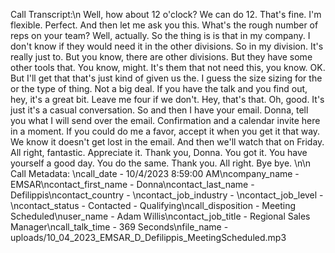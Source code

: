 Call Transcript:\n Well, how about 12 o'clock? We can do 12. That's fine. I'm flexible. Perfect. And then let me ask you this. What's the rough number of reps on your team? Well, actually. So the thing is is that in my company. I don't know if they would need it in the other divisions. So in my division. It's really just to. But you know, there are other divisions. But they have some other tools that. You know, might. It's them that not need this, you know. OK. But I'll get that that's just kind of given us the. I guess the size sizing for the or the type of thing. Not a big deal. If you have the talk and you find out, hey, it's a great bit. Leave me four if we don't. Hey, that's that. Oh, good. It's just it's a casual conversation. So and then I have your email. Donna, tell you what I will send over the email. Confirmation and a calendar invite here in a moment. If you could do me a favor, accept it when you get it that way. We know it doesn't get lost in the email. And then we'll watch that on Friday. All right, fantastic. Appreciate it. Thank you, Donna. You got it. You have yourself a good day. You do the same. Thank you. All right. Bye bye. \n\n Call Metadata: \ncall_date - 10/4/2023 8:59:00 AM\ncompany_name - EMSAR\ncontact_first_name - Donna\ncontact_last_name - Defilippis\ncontact_country - \ncontact_job_industry - \ncontact_job_level - \ncontact_status - Contacted - Qualifying\ncall_disposition - Meeting Scheduled\nuser_name - Adam Willis\ncontact_job_title - Regional Sales Manager\ncall_talk_time - 369 Seconds\nfile_name - uploads/10_04_2023_EMSAR_D_Defilippis_MeetingScheduled.mp3
